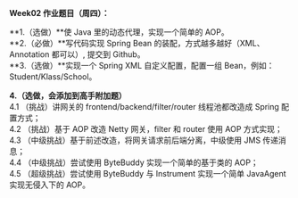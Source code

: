 **Week02 作业题目（周四）：**

**1.（选做）**使 Java 里的动态代理，实现一个简单的 AOP。  
**2.（必做）**写代码实现 Spring Bean 的装配，方式越多越好（XML、Annotation 都可以）, 提交到 Github。  
**3.（选做）**实现一个 Spring XML 自定义配置，配置一组 Bean，例如：Student/Klass/School。

**4.（选做，会添加到高手附加题）**  
4.1 （挑战）讲网关的 frontend/backend/filter/router 线程池都改造成 Spring 配置方式；  
4.2 （挑战）基于 AOP 改造 Netty 网关，filter 和 router 使用 AOP 方式实现；  
4.3 （中级挑战）基于前述改造，将网关请求前后端分离，中级使用 JMS 传递消息；  
4.4 （中级挑战）尝试使用 ByteBuddy 实现一个简单的基于类的 AOP；  
4.5 （超级挑战）尝试使用 ByteBuddy 与 Instrument 实现一个简单 JavaAgent 实现无侵入下的 AOP。
